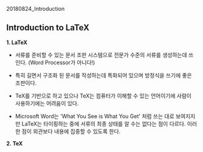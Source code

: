 20180824_Introduction



## Introduction to LaTeX



**1. LaTeX**

- 서류를 준비할 수 있는 문서 조판 시스템으로 전문가 수준의 서류를 생성하는데 쓰인다.  (Word Processor가 아니다!)

- 특히 길면서 구조화 된 문서를 작성하는데 특화되어 있으며 방정식을 쓰기에 좋은 조판이다.
- TeX를 기반으로 하고 있으나 TeX는 컴퓨터가 이해할 수 있는 언어이기에 사람이 사용하기에는 어려움이 있다. 
- Microsoft Word는 'What You See is What You Get' 처럼 쓰는 대로 보여지지만 LaTeX는 타이핑하는 중에 서류의 최종 상태를 알 수는 없다는 점이 다르다. 이러한 점이 외관보다 내용에 집중할 수 있도록 한다.



**2. TeX**

